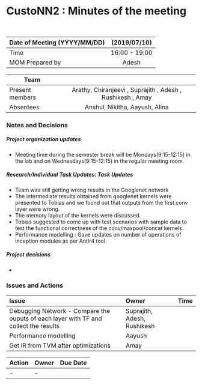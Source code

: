 # CustoNN2 : Minutes of the meeting
<br/>

| Date of Meeting (YYYY/MM/DD)  | (2019/07/10)  |  
|:--- | :---: |  
| Time  |  16:00 - 19:00 |  
| MOM Prepared by  | Adesh  |  

| Team | |
| --- | :---: |
| Present members | Arathy, Chiranjeevi , Suprajith , Adesh , Rushikesh , Amay | 
| Absentees | Anshul, Nikitha, Aayush, Alina |

### Notes and Decisions 
##### Project organization updates
- Meeting time during the semester break will be Mondays(9:15-12:15) in the lab and on Wednesdays(9:15-12:15) in the regular meeting room.
##### Research/Individual Task Updates: Task Updates
- Team was still getting wrong results in the Googlenet network 
- The intermediate results obtained from googlenet kernels were presented to Tobias and we found out that outputs from the first conv layer were wrong.
- The memory layout of the kernels were discussed. 
- Tobias suggested to come up with test scenarios with sample data to test the functional correctness of the conv/maxpool/concat kernels.
- Performance modelling : Gave updates on number of operations of inception modules as per Antlr4 tool.
##### Project decisions
- 

### Issues and Actions
| Issue | Owner | Time |
|:--- | :--- | :---: |
| Debugging Network - Compare the ouputs of each layer with TF and collect the results | Suprajith, Adesh, Rushikesh | |
| Performance modelling  | Aayush ||
| Get IR from TVM after optimizations | Amay ||

|Action| Owner|Due Date|
|:--- | :--- | :---: |
| - | - |
